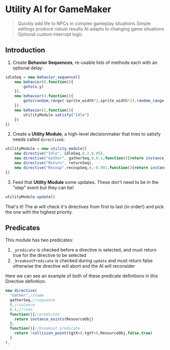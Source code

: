 # Utility AI for GameMaker
> Quickly add life to NPCs in complex gameplay situations
> Simple settings produce robust results
> AI adapts to changing game situations
> Optional custom interrupt logic 

## Introduction
1. Create **Behavior Sequences**, re-usable lists of methods each with an optional delay:
```js
idleSeq = new behavior_sequence([
    new behavior(0,function(){
        goto(x,y)
    }),
    new behavior(4,function(){
        goto(random_range(-sprite_width*2,sprite_width*2),random_range(-sprite_height*2,sprite_height*2),self)
    }),
    new behavior(2,function(){
        utilityModule.satisfy("Idle")
    })
])
```
2. Create a **Utility Module**, a high-level decisionmaker that tries to satisfy needs called `directive`s:
```js
utilityModule = new utility_module([
    new directive("Idle", idleSeq,0.2,0.05),
    new directive("Gather", gatherSeq,0,0.1,function(){return instance_exists(ResourceObj)},function(){return !collision_point(tgtX+8,tgtY+8,ResourceObj,false,true)}),
    new directive("Return", returnSeq),
    new directive("Recoup",recoupSeq,0,-0.001,function(){return instance_exists(HourglassObj)})
])
```
3. Feed that **Utility Module** some updates. These don't need to be in the "step" event but they can be!
```js
utilityModule.update()
```

That's it! The ai will check it's directives from first to last (in order!) and pick the one with the highest priority.

## Predicates
This module has two predicates:
1. `_predicate` is checked before a directive is selected, and must return true for the directive to be selected
2. `_breakoutPredicate` is checked during `update` and must return false otherwise the directive will abort and the AI will reconsider

Here we can see an example of both of these predicate definitions in this Directive definition:
```js
new directive(
  "Gather",//name
  gatherSeq,//sequence
  0,//valence
  0.1,//rate
  function(){//predicate
    return instance_exists(ResourceObj)
  },
  function(){//breakout predicate
    return !collision_point(tgtX+8,tgtY+8,ResourceObj,false,true)
  }
),
```
